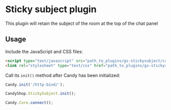 # Sticky subject plugin
This plugin will retain the subject of the room at the top of the chat panel

## Usage
Include the JavaScript and CSS files:
```HTML
<script type="text/javascript" src="path_to_plugins/gs-stickysubject/candy.js"></script>
<link rel="stylesheet" type="text/css" href="path_to_plugins/gs-stickysubject/candy.css" />
```

Call its `init()` method after Candy has been initialized:
```JavaScript
Candy.init('/http-bind/');

CandyShop.StickySubject.init();

Candy.Core.connect();
```